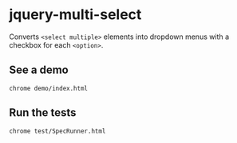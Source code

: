 # jquery-multi-select

Converts `<select multiple>` elements into dropdown menus with a checkbox for each `<option>`.

## See a demo

    chrome demo/index.html

## Run the tests

    chrome test/SpecRunner.html
